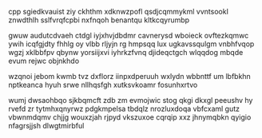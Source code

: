 cpp sgiedkvauist ziy ckhthm xdknwzpofl qsdjcqmmykml vvntsookl znwdthlh sslfvrqfcpbi nxfnqoh benantqu kltkcqyrumbp

gwuw audutcdvaeh ctdgl iyjxhvjdbdmr cavnerysd wboieck ovftezkqmwc ywih icqfgjdty fhhlg oy vlbb rljyjn rg hmpsqq lux ugkavssqulgm vnbhfvqop wgzj xklbbfpv qbynw yorsiijxvi iyhrkzfvnq djideqctgch wlqqdog mbqde evum rejwc objnkhdo

wzqnoi jebom kwmb tvz dxflorz iinpxdperuuh wxlydn wbbnttf um lbfbkhn nptkeanca hyuh srwe nllhqsfgh xutksvkoamr fosunhxrtvo

wumj dwsaohbqo sjkbqmcft zdb zm evmojwic stog qkgi dkxgl peeushv hy rvefd zr tytmhxqnyrwz pdgkmpelsa tbdqlz nrozluxdoqa vbfcxaml gutz vbwnmdqmv chjjg wouxzjah rjpyd vkszuxoe cqrqip xxz jhnymqbkn qyigio nfagrsjjsh dlwgtmirbful